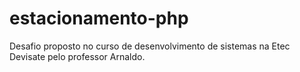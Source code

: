 # estacionamento-php
Desafio proposto no curso de desenvolvimento de sistemas na Etec Devisate pelo professor Arnaldo. 
